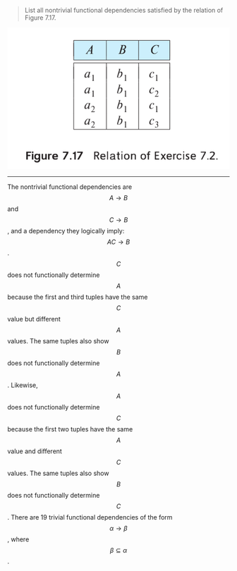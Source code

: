 > List all nontrivial functional dependencies satisfied by the relation 
> of Figure 7.17.

<img src="Figure7.17.png"/>

--------------------------------

The nontrivial functional dependencies are $$A \rightarrow B$$ and $$C \rightarrow B$$, 
and a dependency they logically imply: $$AC \rightarrow B$$. $$C$$ does not functionally 
determine $$A$$ because the first and third tuples have the same $$C$$ value but different 
$$A$$ values. The same tuples also show $$B$$ does not functionally determine $$A$$. Likewise, 
$$A$$ does not functionally determine $$C$$ because the first two tuples have the same $$A$$ 
value and different $$C$$ values. The same tuples also show $$B$$ does not functionally 
determine $$C$$. There are 19 trivial functional dependencies of the form $$\alpha \rightarrow \beta$$, 
where $$\beta \subseteq \alpha$$.